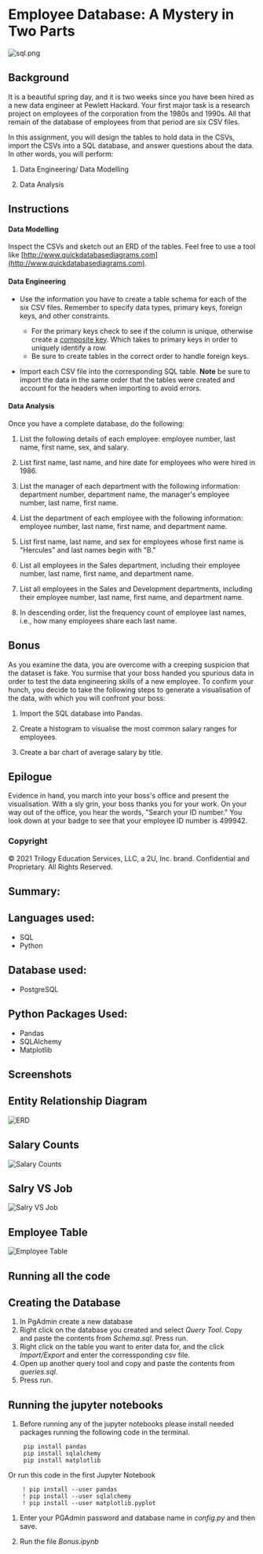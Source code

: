 # Employee Database: A Mystery in Two Parts

![sql.png](sql.png)

## Background

It is a beautiful spring day, and it is two weeks since you have been hired as a new data engineer at Pewlett Hackard. Your first major task is a research project on employees of the corporation from the 1980s and 1990s. All that remain of the database of employees from that period are six CSV files.

In this assignment, you will design the tables to hold data in the CSVs, import the CSVs into a SQL database, and answer questions about the data. In other words, you will perform:

1. Data Engineering/ Data Modelling

2. Data Analysis


## Instructions

#### Data Modelling

Inspect the CSVs and sketch out an ERD of the tables. Feel free to use a tool like [http://www.quickdatabasediagrams.com](http://www.quickdatabasediagrams.com).

#### Data Engineering

* Use the information you have to create a table schema for each of the six CSV files. Remember to specify data types, primary keys, foreign keys, and other constraints.

  * For the primary keys check to see if the column is unique, otherwise create a [composite key](https://en.wikipedia.org/wiki/Compound_key). Which takes to primary keys in order to uniquely identify a row.
  * Be sure to create tables in the correct order to handle foreign keys.

* Import each CSV file into the corresponding SQL table. **Note** be sure to import the data in the same order that the tables were created and account for the headers when importing to avoid errors.

#### Data Analysis

Once you have a complete database, do the following:

1. List the following details of each employee: employee number, last name, first name, sex, and salary.

2. List first name, last name, and hire date for employees who were hired in 1986.

3. List the manager of each department with the following information: department number, department name, the manager's employee number, last name, first name.

4. List the department of each employee with the following information: employee number, last name, first name, and department name.

5. List first name, last name, and sex for employees whose first name is "Hercules" and last names begin with "B."

6. List all employees in the Sales department, including their employee number, last name, first name, and department name.

7. List all employees in the Sales and Development departments, including their employee number, last name, first name, and department name.

8. In descending order, list the frequency count of employee last names, i.e., how many employees share each last name.

## Bonus

As you examine the data, you are overcome with a creeping suspicion that the dataset is fake. You surmise that your boss handed you spurious data in order to test the data engineering skills of a new employee. To confirm your hunch, you decide to take the following steps to generate a visualisation of the data, with which you will confront your boss:

1. Import the SQL database into Pandas.

2. Create a histogram to visualise the most common salary ranges for employees.

3. Create a bar chart of average salary by title.

## Epilogue

Evidence in hand, you march into your boss's office and present the visualisation. With a sly grin, your boss thanks you for your work. On your way out of the office, you hear the words, "Search your ID number." You look down at your badge to see that your employee ID number is 499942.

### Copyright

© 2021 Trilogy Education Services, LLC, a 2U, Inc. brand. Confidential and Proprietary. All Rights Reserved.

## **Summary**:

## **Languages used**:
- SQL
- Python
  
## **Database used**:
- PostgreSQL

## **Python Packages Used**:
- Pandas
- SQLAlchemy
- Matplotlib
  


## **Screenshots**
## **Entity Relationship Diagram**
![ERD](EmployeeSQL/ERD_Diagram.png)

## **Salary Counts**
![Salary Counts](Screenshots/Salary_counts.png)

## **Salry VS Job**
![Salry VS Job](Screenshots/Salry_vs_Job.png)

## Employee Table
![Employee Table](Screenshots/Table.png)



## **Running all the code**
## Creating the Database
1. In PgAdmin create a new database
2. Right click on the database you created and select *Query Tool*. Copy and paste the contents from *Schema.sql*. Press run.
3. Right click on the table you want to enter data for, and the click *Import/Export* and enter the corressponding csv file.
4. Open up another query tool and copy and paste the contents from *queries.sql*.
5. Press run.

## **Running the jupyter notebooks**
1. Before running any of the jupyter notebooks please install needed packages running the following code in the terminal.
         
        pip install pandas
        pip install sqlalchemy
        pip install matplotlib

Or run this code in the first Jupyter Notebook

        ! pip install --user pandas
        ! pip install --user sqlalchemy
        ! pip install --user matplotlib.pyplot

1. Enter your PGAdmin password and database name in *config.py* and then save.


2. Run the file *Bonus.ipynb* 
